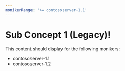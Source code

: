 ```yaml
---
monikerRange: '>= contososerver-1.1'
---
```


# Sub Concept 1 (Legacy)!

This content should display for the following monikers:

* contososerver-1.1
* contososerver-1.2